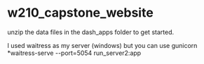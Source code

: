# w210_capstone_website

unzip the data files in the dash_apps folder to get started. 

I used waitress as my server (windows) but you can use gunicorn
*waitress-serve --port=5054 run_server2:app


